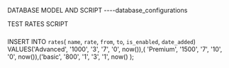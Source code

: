 DATABASE MODEL AND SCRIPT 
----database_configurations 

TEST RATES SCRIPT
###
INSERT INTO `rates`( `name`, `rate`, `from`, `to`, `is_enabled`, `date_added`)
VALUES('Advanced', '1000', '3', '7', '0', now()),( 'Premium', '1500', '7', '10', '0', now()),('basic', '800', '1', '3', '1', now() );

##
